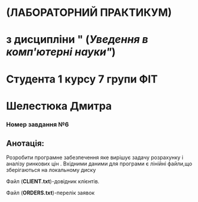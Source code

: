 # (**ЛАБОРАТОРНИЙ ПРАКТИКУМ**)
# з дисципліни " (***Уведення в комп'ютерні науки"***)
# Студента 1 курсу 7 групи ФІТ
# Шелестюка Дмитра



### Номер завдання №6
## Анотація:
Розробити програмне забезпечення яке вирішує задачу розрахунку і аналізу ринкових цін .
Вхідними даними для програми є лінійні файли,що зберігаються на локальному диску  


   
 Файл (**CLIENT.txt**)-довідник клієнтів.

 Файл (**ORDERS.txt**)-перелік заявок
